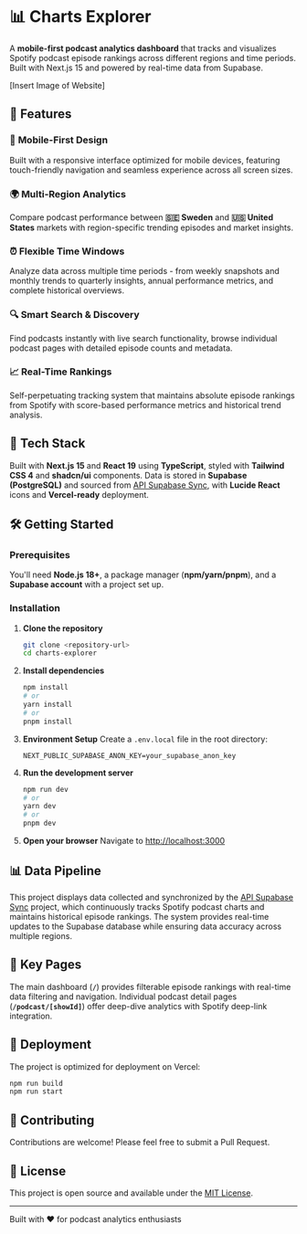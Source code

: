 # 📊 Charts Explorer

A **mobile-first podcast analytics dashboard** that tracks and visualizes Spotify podcast episode rankings across different regions and time periods. Built with Next.js 15 and powered by real-time data from Supabase.

[Insert Image of Website]

## 🌟 Features

### 📱 **Mobile-First Design**
Built with a responsive interface optimized for mobile devices, featuring touch-friendly navigation and seamless experience across all screen sizes.

### 🌍 **Multi-Region Analytics**
Compare podcast performance between **🇸🇪 Sweden** and **🇺🇸 United States** markets with region-specific trending episodes and market insights.

### ⏰ **Flexible Time Windows**
Analyze data across multiple time periods - from weekly snapshots and monthly trends to quarterly insights, annual performance metrics, and complete historical overviews.

### 🔍 **Smart Search & Discovery**
Find podcasts instantly with live search functionality, browse individual podcast pages with detailed episode counts and metadata.

### 📈 **Real-Time Rankings**
Self-perpetuating tracking system that maintains absolute episode rankings from Spotify with score-based performance metrics and historical trend analysis.

## 🚀 Tech Stack

Built with **Next.js 15** and **React 19** using **TypeScript**, styled with **Tailwind CSS 4** and **shadcn/ui** components. Data is stored in **Supabase (PostgreSQL)** and sourced from [API Supabase Sync](https://github.com/mrconter1/api-supabase-sync), with **Lucide React** icons and **Vercel-ready** deployment.

## 🛠️ Getting Started

### Prerequisites
You'll need **Node.js 18+**, a package manager (**npm/yarn/pnpm**), and a **Supabase account** with a project set up.

### Installation

1. **Clone the repository**
   ```bash
   git clone <repository-url>
   cd charts-explorer
   ```

2. **Install dependencies**
   ```bash
   npm install
   # or
   yarn install
   # or
   pnpm install
   ```

3. **Environment Setup**
   Create a `.env.local` file in the root directory:
   ```env
   NEXT_PUBLIC_SUPABASE_ANON_KEY=your_supabase_anon_key
   ```

4. **Run the development server**
   ```bash
   npm run dev
   # or
   yarn dev
   # or
   pnpm dev
   ```

5. **Open your browser**
   Navigate to [http://localhost:3000](http://localhost:3000)

## 📊 Data Pipeline

This project displays data collected and synchronized by the [API Supabase Sync](https://github.com/mrconter1/api-supabase-sync) project, which continuously tracks Spotify podcast charts and maintains historical episode rankings. The system provides real-time updates to the Supabase database while ensuring data accuracy across multiple regions.

## 🎯 Key Pages

The main dashboard (**`/`**) provides filterable episode rankings with real-time data filtering and navigation. Individual podcast detail pages (**`/podcast/[showId]`**) offer deep-dive analytics with Spotify deep-link integration.

## 🚀 Deployment

The project is optimized for deployment on Vercel:

```bash
npm run build
npm run start
```

## 🤝 Contributing

Contributions are welcome! Please feel free to submit a Pull Request.

## 📄 License

This project is open source and available under the [MIT License](LICENSE).

---

Built with ❤️ for podcast analytics enthusiasts
